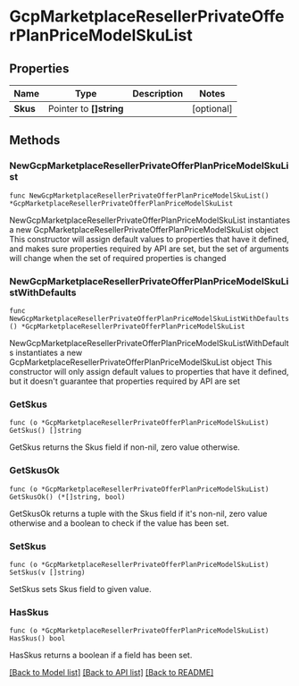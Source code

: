# GcpMarketplaceResellerPrivateOfferPlanPriceModelSkuList

## Properties

Name | Type | Description | Notes
------------ | ------------- | ------------- | -------------
**Skus** | Pointer to **[]string** |  | [optional] 

## Methods

### NewGcpMarketplaceResellerPrivateOfferPlanPriceModelSkuList

`func NewGcpMarketplaceResellerPrivateOfferPlanPriceModelSkuList() *GcpMarketplaceResellerPrivateOfferPlanPriceModelSkuList`

NewGcpMarketplaceResellerPrivateOfferPlanPriceModelSkuList instantiates a new GcpMarketplaceResellerPrivateOfferPlanPriceModelSkuList object
This constructor will assign default values to properties that have it defined,
and makes sure properties required by API are set, but the set of arguments
will change when the set of required properties is changed

### NewGcpMarketplaceResellerPrivateOfferPlanPriceModelSkuListWithDefaults

`func NewGcpMarketplaceResellerPrivateOfferPlanPriceModelSkuListWithDefaults() *GcpMarketplaceResellerPrivateOfferPlanPriceModelSkuList`

NewGcpMarketplaceResellerPrivateOfferPlanPriceModelSkuListWithDefaults instantiates a new GcpMarketplaceResellerPrivateOfferPlanPriceModelSkuList object
This constructor will only assign default values to properties that have it defined,
but it doesn't guarantee that properties required by API are set

### GetSkus

`func (o *GcpMarketplaceResellerPrivateOfferPlanPriceModelSkuList) GetSkus() []string`

GetSkus returns the Skus field if non-nil, zero value otherwise.

### GetSkusOk

`func (o *GcpMarketplaceResellerPrivateOfferPlanPriceModelSkuList) GetSkusOk() (*[]string, bool)`

GetSkusOk returns a tuple with the Skus field if it's non-nil, zero value otherwise
and a boolean to check if the value has been set.

### SetSkus

`func (o *GcpMarketplaceResellerPrivateOfferPlanPriceModelSkuList) SetSkus(v []string)`

SetSkus sets Skus field to given value.

### HasSkus

`func (o *GcpMarketplaceResellerPrivateOfferPlanPriceModelSkuList) HasSkus() bool`

HasSkus returns a boolean if a field has been set.


[[Back to Model list]](../README.md#documentation-for-models) [[Back to API list]](../README.md#documentation-for-api-endpoints) [[Back to README]](../README.md)


